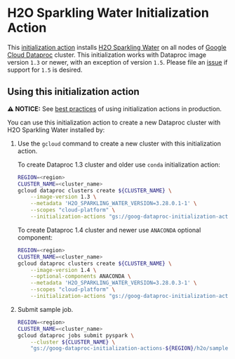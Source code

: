# H2O Sparkling Water Initialization Action

This [initialization action](https://cloud.google.com/dataproc/init-actions)
installs
[H2O Sparkling Water](http://docs.h2o.ai/sparkling-water/2.4/latest-stable/doc/deployment/sw_google_cloud_dataproc.html)
on all nodes of [Google Cloud Dataproc](https://cloud.google.com/dataproc)
cluster. This initialization works with Dataproc image version `1.3` or newer,
with an exception of version `1.5`. Please file an [issue](https://github.com/GoogleCloudDataproc/initialization-actions/issues/new) if support for `1.5` is desired.

## Using this initialization action

**:warning: NOTICE:** See
[best practices](/README.md#how-initialization-actions-are-used) of using
initialization actions in production.

You can use this initialization action to create a new Dataproc cluster with H2O
Sparkling Water installed by:

1.  Use the `gcloud` command to create a new cluster with this initialization
    action.

    To create Dataproc 1.3 cluster and older use `conda` initialization action:

    ```bash
    REGION=<region>
    CLUSTER_NAME=<cluster_name>
    gcloud dataproc clusters create ${CLUSTER_NAME} \
        --image-version 1.3 \
        --metadata 'H2O_SPARKLING_WATER_VERSION=3.28.0.1-1' \
        --scopes "cloud-platform" \
        --initialization-actions "gs://goog-dataproc-initialization-actions-${REGION}/conda/bootstrap-conda.sh,gs://goog-dataproc-initialization-actions-${REGION}/h2o/h2o.sh"
    ```

    To create Dataproc 1.4 cluster and newer use `ANACONDA` optional component:

    ```bash
    REGION=<region>
    CLUSTER_NAME=<cluster_name>
    gcloud dataproc clusters create ${CLUSTER_NAME} \
        --image-version 1.4 \
        --optional-components ANACONDA \
        --metadata 'H2O_SPARKLING_WATER_VERSION=3.28.0.3-1' \
        --scopes "cloud-platform" \
        --initialization-actions "gs://goog-dataproc-initialization-actions-${REGION}/h2o/h2o.sh"
    ```

1.  Submit sample job.

    ```bash
    REGION=<region>
    CLUSTER_NAME=<cluster_name>
    gcloud dataproc jobs submit pyspark \
        --cluster ${CLUSTER_NAME} \
        "gs://goog-dataproc-initialization-actions-${REGION}/h2o/sample-script.py"
    ```
